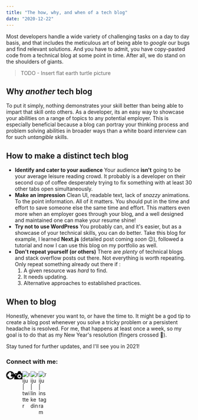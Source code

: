 ```yaml
---
title: "The how, why, and when of a tech blog"
date: "2020-12-22"
---
```


Most developers handle a wide variety of challenging tasks on a day to day basis, and that includes the meticulous art of being able to _google_ our bugs and find relevant solutions. 
And you have to admit, you have copy-pasted code from a technical blog at some point in time. After all, we do stand on the shoulders of giants.
>TODO - Insert flat earth turtle picture

## Why _another_ tech blog
To put it simply, nothing demonstrates your skill better than being able to impart that skill onto others. As a developer, its an easy way to showcase your abilities on a range of topics to any potential employer. This is especially beneficial because a blog can portray your thinking process and problem solving abilities in broader ways than a white board interview can for such _untangible_ skills. 
## How to make a distinct tech blog
- **Identify and cater to your audience**
Your audience **isn't** going to be your average leisure reading crowd. It probably is a developer on their second cup of coffee desperately trying to fix something with at least 30 other tabs open simultaneously. 
- **Make an impression**
Clean UI, readable text, lack of _snazzy_ animations. To the point information. All of it matters. You should put in the time and effort to save someone else the same time and effort. 
This matters even more when an employer goes through your blog, and a well designed and maintained one can make your resume shine!
- **Try not to use WordPress**
You probably can, and it's easier, but as a showcase of your technical skills, you can do better. Take this blog for example, I learned **Next.js** (detailed post coming _soon_ 😉), followed a tutorial and now I can use this blog on my portfolio as well. 
- **Don't repeat yourself (or others)**
There are _plenty_ of technical blogs and stack overflow posts out there. Not everything is worth repeating. Only repeat something already out there if :
	1. A given resource was _hard_ to find. 
	2. It needs updating.
	3. Alternative approaches to established practices. 
## When to blog
Honestly, whenever you want to, or have the time to. It might be a god tip to create a blog post whenever you solve a tricky problem or a persistent headache is resolved. For me, that happens at least once a week, so my goal is to do that as my New Year's resolution (fingers crossed 🤞).

Stay tuned for further updates, and I'll see you in 2021!



  
### Connect with me:

[<img align="left" alt="Riju.com" width="22px" src="https://raw.githubusercontent.com/iconic/open-iconic/master/svg/globe.svg" />][website]

[<img align="left" alt="Riju | YouTube" width="22px" src="https://raw.githubusercontent.com/iconic/open-iconic/master/svg/camera-slr.svg" />][photography]

[<img align="left" alt="riju | twitter" width="22px" src="https://cdn.jsdelivr.net/npm/simple-icons@v3/icons/twitter.svg" />][twitter]

[<img align="left" alt="riju | linkedin" width="22px" src="https://cdn.jsdelivr.net/npm/simple-icons@v3/icons/linkedin.svg" />][linkedin]

[<img align="left" alt="riju | instagram" width="22px" src="https://cdn.jsdelivr.net/npm/simple-icons@v3/icons/instagram.svg" />][instagram]

[website]: https://riju.co
[twitter]: https://twitter.com/riju_venate
[instagram]: https://www.instagram.com/riju.venate/
[photography]: https://riju.co/photography
[linkedin]: https://www.linkedin.com/in/rijup/
